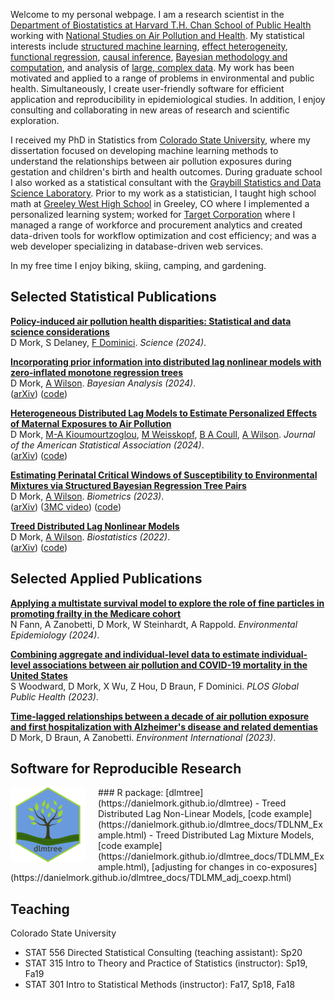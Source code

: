 Welcome to my personal webpage. I am a research scientist in the [Department of Biostatistics at Harvard T.H. Chan School of Public Health](https://www.hsph.harvard.edu/biostatistics/) working with [National Studies on Air Pollution and Health](https://www.hsph.harvard.edu/nsaph/). My statistical interests include [structured machine learning](https://onlinelibrary.wiley.com/doi/abs/10.1111/biom.13568), [effect heterogeneity](https://arxiv.org/abs/2109.13763), [functional regression](https://doi.org/10.1093/biostatistics/kxaa051), [causal inference](https://arxiv.org/abs/2306.03011), [Bayesian methodology and computation](https://arxiv.org/abs/2301.12937), and analysis of [large, complex data](https://doi.org/10.1016/j.envint.2022.107694). My work has been motivated and applied to a range of problems in environmental and public health. Simultaneously, I create user-friendly software for efficient application and reproducibility in epidemiological studies. In addition, I enjoy consulting and collaborating in new areas of research and scientific exploration.  

I received my PhD in Statistics from [Colorado State University](https://statistics.colostate.edu/), where my dissertation focused on developing machine learning methods to understand the relationships between air pollution exposures during gestation and children's birth and health outcomes. During graduate school I also worked as a statistical consultant with the [Graybill Statistics and Data Science Laboratory](https://statlab.colostate.edu/). Prior to my work as a statistician, I taught high school math at [Greeley West High School](https://www.greeleyschools.org/Domain/29) in Greeley, CO where I implemented a personalized learning system; worked for [Target Corporation](https://corporate.target.com) where I managed a range of workforce and procurement analytics and created data-driven tools for workflow optimization and cost efficiency; and was a web developer specializing in database-driven web services.

In my free time I enjoy biking, skiing, camping, and gardening.

## Selected Statistical Publications
[**Policy-induced air pollution health disparities: Statistical and data science considerations**](https://doi.org/10.1126/science.adp1870) <br />D Mork, S Delaney, [F Dominici](https://www.hsph.harvard.edu/francesca-dominici/). *Science (2024)*.

[**Incorporating prior information into distributed lag nonlinear models with zero-inflated monotone regression trees**](https://doi.org/10.1214/23-BA1412) <br />D Mork, [A Wilson](https://anderwilson.github.io/). *Bayesian Analysis (2024)*.<br />([arXiv](https://arxiv.org/abs/2301.12937)) ([code](https://github.com/danielmork/monotone_dlnm))

[**Heterogeneous Distributed Lag Models to Estimate Personalized Effects of Maternal Exposures to Air Pollution**](https://doi.org/10.1080/01621459.2023.2258595)<br />D Mork, [M-A Kioumourtzoglou](https://marianthi.github.io/makLAB.github.io/), [M Weisskopf](https://www.hsph.harvard.edu/weisskopf-lab/), [B A Coull](https://www.hsph.harvard.edu/brent-coull/), [A Wilson](https://anderwilson.github.io/). *Journal of the American Statistical Association (2024)*.<br /> ([arXiv](https://arxiv.org/abs/2109.13763)) ([code](https://github.com/danielmork/HDLM))

[**Estimating Perinatal Critical Windows of Susceptibility to Environmental Mixtures via Structured Bayesian Regression Tree Pairs**](https://onlinelibrary.wiley.com/doi/abs/10.1111/biom.13568)<br />D Mork, [A Wilson](https://anderwilson.github.io/). *Biometrics (2023)*.<br />([arXiv](http://arxiv.org/abs/2102.09071)) ([3MC video](https://youtu.be/UR3jvu8Wn3k?t=28)) ([code](https://github.com/danielmork/dlmtree))

[**Treed Distributed Lag Nonlinear Models**](https://doi.org/10.1093/biostatistics/kxaa051)<br />D Mork, [A Wilson](https://anderwilson.github.io/). *Biostatistics (2022)*.<br />([arXiv](https://arxiv.org/abs/2010.06147)) ([code](https://github.com/danielmork/dlmtree))

## Selected Applied Publications
[**Applying a multistate survival model to explore the role of fine particles in promoting frailty in the Medicare cohort**](https://doi.org/10.1097/ee9.0000000000000285)<br />N Fann, A Zanobetti, D Mork, W Steinhardt, A Rappold. *Environmental Epidemiology (2024)*.

[**Combining aggregate and individual-level data to estimate individual-level associations between air pollution and COVID-19 mortality in the United States**](https://doi.org/10.1371/journal.pgph.0002178)<br />S Woodward, D Mork, X Wu, Z Hou, D Braun, F Dominici. *PLOS Global Public Health (2023)*.

[**Time-lagged relationships between a decade of air pollution exposure and first hospitalization with Alzheimer's disease and related dementias**](https://doi.org/10.1016/j.envint.2022.107694)<br />D Mork, D Braun, A Zanobetti. *Environment International (2023)*.

## Software for Reproducible Research
<img src="img/apple-touch-icon-120x120.png" style="float:left; margin-right: 20px;" />
### R package: [dlmtree](https://danielmork.github.io/dlmtree)
- Treed Distributed Lag Non-Linear Models, [code example](https://danielmork.github.io/dlmtree_docs/TDLNM_Example.html)
- Treed Distributed Lag Mixture Models, [code example](https://danielmork.github.io/dlmtree_docs/TDLMM_Example.html), [adjusting for changes in co-exposures](https://danielmork.github.io/dlmtree_docs/TDLMM_adj_coexp.html)

## Teaching
Colorado State University
- STAT 556 Directed Statistical Consulting (teaching assistant): Sp20
- STAT 315 Intro to Theory and Practice of Statistics (instructor): Sp19, Fa19
- STAT 301 Intro to Statistical Methods (instructor): Fa17, Sp18, Fa18

